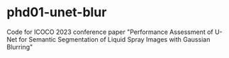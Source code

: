 # phd01-unet-blur
Code for ICOCO 2023 conference paper "Performance Assessment of U-Net for Semantic Segmentation of Liquid Spray Images with Gaussian Blurring"
